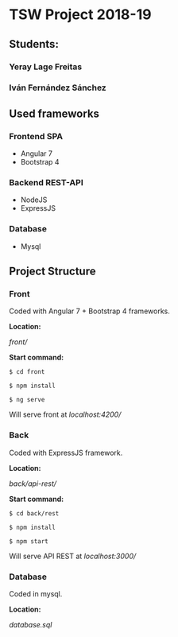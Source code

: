 
# TSW Project 2018-19

## Students:

### Yeray Lage Freitas
### Iván Fernández Sánchez

## Used frameworks

### Frontend SPA
 - Angular 7
 - Bootstrap 4

### Backend REST-API
 - NodeJS
 - ExpressJS

### Database
 - Mysql


## Project Structure

  

### Front

Coded with Angular 7 + Bootstrap 4 frameworks.

**Location:**

*front/*

**Start command:**

`$ cd front`

`$ npm install`

`$ ng serve`

Will serve front at *localhost:4200/*

### Back

Coded with ExpressJS framework.

**Location:**

*back/api-rest/*

**Start command:**

`$ cd back/rest`

`$ npm install`

`$ npm start`

Will serve API REST at *localhost:3000/*

### Database

Coded in mysql.

**Location:**

*database.sql*
